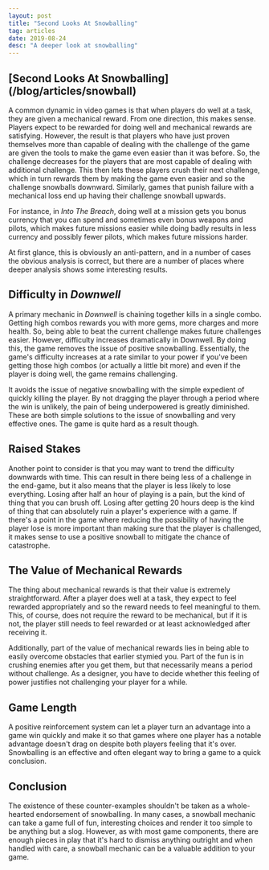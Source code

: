 ```yaml
---
layout: post
title: "Second Looks At Snowballing"
tag: articles
date: 2019-08-24
desc: "A deeper look at snowballing"
---
```

<h2>[Second Looks At Snowballing](/blog/articles/snowball)</h2>

A common dynamic in video games is that when players do well at a task, they are given a mechanical reward. From one direction, this makes sense. Players expect to be rewarded for doing well and mechanical rewards are satisfying. However, the result is that players who have just proven themselves more than capable of dealing with the challenge of the game are given the tools to make the game even easier than it was before. So, the challenge decreases for the players that are most capable of dealing with additional challenge. This then lets these players crush their next challenge, which in turn rewards them by making the game even easier and so the challenge snowballs downward. Similarly, games that punish failure with a mechanical loss end up having their challenge snowball upwards.


For instance, in *Into The Breach*, doing well at a mission gets you bonus currency that you can spend and sometimes even bonus weapons and pilots, which makes future missions easier while doing badly results in less currency and possibly fewer pilots, which makes future missions harder.


At first glance, this is obviously an anti-pattern, and in a number of cases the obvious analysis is correct, but there are a number of places where deeper analysis shows some interesting results.

## Difficulty in *Downwell*

A primary mechanic in *Downwell* is chaining together kills in a single combo. Getting high combos rewards you with more gems, more charges and more health. So, being able to beat the current challenge makes future challenges easier. However, difficulty increases dramatically in Downwell. By doing this, the game removes the issue of positive snowballing. Essentially, the game's difficulty increases at a rate similar to your power if you've been getting those high combos (or actually a little bit more) and even if the player is doing well, the game remains challenging.


It avoids the issue of negative snowballing with the simple expedient of quickly killing the player. By not dragging the player through a period where the win is unlikely, the pain of being underpowered is greatly diminished. These are both simple solutions to the issue of snowballing and very effective ones. The game is quite hard as a result though.

## Raised Stakes

Another point to consider is that you may want to trend the difficulty downwards with time. This can result in there being less of a challenge in the end-game, but it also means that the player is less likely to lose everything. Losing after half an hour of playing is a pain, but the kind of thing that you can brush off. Losing after getting 20 hours deep is the kind of thing that can absolutely ruin a player's experience with a game. If there's a point in the game where reducing the possibility of having the player lose is more important than making sure that the player is challenged, it makes sense to use a positive snowball to mitigate the chance of catastrophe.

## The Value of Mechanical Rewards

The thing about mechanical rewards is that their value is extremely straightforward. After a player does well at a task, they expect to feel rewarded appropriately and so the reward needs to feel meaningful to them. This, of course, does not require the reward to be mechanical, but if it is not, the player still needs to feel rewarded or at least acknowledged after receiving it.


Additionally, part of the value of mechanical rewards lies in being able to easily overcome obstacles that earlier stymied you. Part of the fun is in crushing enemies after you get them, but that necessarily means a period without challenge. As a designer, you have to decide whether this feeling of power justifies not challenging your player for a while.

## Game Length

A positive reinforcement system can let a player turn an advantage into a game win quickly and make it so that games where one player has a notable advantage doesn't drag on despite both players feeling that it's over. Snowballing is an effective and often elegant way to bring a game to a quick conclusion.

## Conclusion

The existence of these counter-examples shouldn't be taken as a whole-hearted endorsement of snowballing. In many cases, a snowball mechanic can take a game full of fun, interesting choices and render it too simple to be anything but a slog. However, as with most game components, there are enough pieces in play that it's hard to dismiss anything outright and when handled with care, a snowball mechanic can be a valuable addition to your game.

